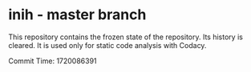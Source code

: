 # inih - master branch

This repository contains the frozen state of the repository.
Its history is cleared. It is used only for static code
analysis with Codacy.

Commit Time: 1720086391